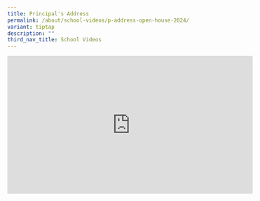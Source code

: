 ```yaml
---
title: Principal's Address
permalink: /about/school-videos/p-address-open-house-2024/
variant: tiptap
description: ""
third_nav_title: School Videos
---
```

<div class="iframe-wrapper">
<iframe height="315" width="560" allowfullscreen="true" frameborder="0" src="https://www.youtube.com/embed/XJXJTnwbqPE?si=Q3yzS55lU_kTKaIa"></iframe>
</div>
<p></p>